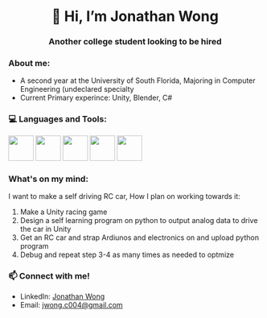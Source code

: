 <h1 align="center">👋 Hi, I’m Jonathan Wong</h1>
<h3 align="center">Another college student looking to be hired</h3>

<h3 align="left">About me:</h3>

- A second year at the University of South Florida, Majoring in Computer Engineering (undeclared specialty
- Current Primary experince: Unity, Blender, C#

<h3 align="left">💻 Languages and Tools:</h3>
<div>
<img height=50 width=50 src="https://cdn.jsdelivr.net/gh/devicons/devicon/icons/python/python-original.svg" />
<img height=50 width=50 src="https://cdn.jsdelivr.net/gh/devicons/devicon/icons/java/java-original.svg" />
<img height=50 width=50 src="https://cdn.jsdelivr.net/gh/devicons/devicon/icons/csharp/csharp-original.svg" />
<img height=50 width=50 src="https://cdn.jsdelivr.net/gh/devicons/devicon/icons/unity/unity-original.svg" />
<img height=50 width=50 src="https://cdn.jsdelivr.net/gh/devicons/devicon/icons/blender/blender-original.svg" />
</div>

<h3 align="left">What's on my mind:</h3>
I want to make a self driving RC car, How I plan on working towards it:
<p align="left">
  
1. Make a Unity racing game
2. Design a self learning program on python to output analog data to drive the car in Unity
3. Get an RC car and strap Ardiunos and electronics on and upload python program
4. Debug and repeat step 3-4 as many times as needed to optmize <!--The Real #4 Pray to god that debugging doesn't take to long-->
   
</p>

<h3 align="left">📫 Connect with me!</h3>

- LinkedIn: [Jonathan Wong](https://www.linkedin.com/in/jonathan-wong-137a39249/)
- Email: jwong.c004@gmail.com
